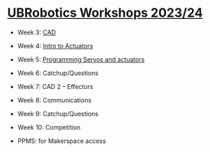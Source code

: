 # [UBRobotics Workshops 2023/24](https://ubroboticsworkshop.github.io/WorkShops/)

- Week 3: [CAD](1_cad/README.md)
- Week 4: [Intro to Actuators](2_actuators/README.md)
- Week 5: [Programming Servos and actuators](./3_programming/index.md)
- Week 6: Catchup/Questions
- Week 7: CAD 2 – Effectors
- Week 8: Communications
- Week 9: Catchup/Questions
- Week 10: Competition

- PPMS: for Makerspace access
